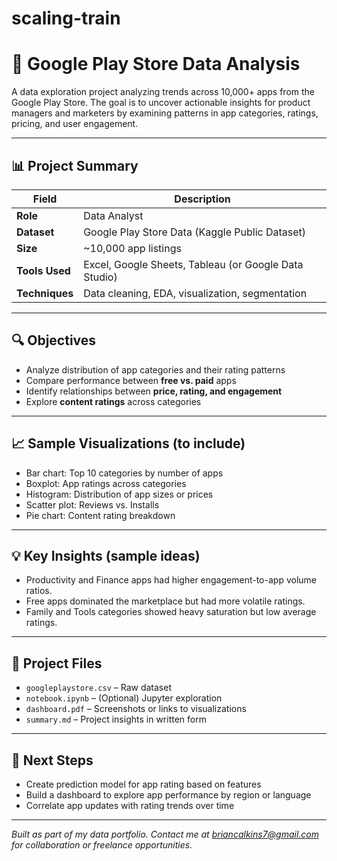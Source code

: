 # scaling-train

# 📱 Google Play Store Data Analysis

A data exploration project analyzing trends across 10,000+ apps from the Google Play Store. The goal is to uncover actionable insights for product managers and marketers by examining patterns in app categories, ratings, pricing, and user engagement.

---

## 📊 Project Summary

| Field              | Description                                               |
|-------------------|-----------------------------------------------------------|
| **Role**          | Data Analyst                                              |
| **Dataset**       | Google Play Store Data (Kaggle Public Dataset)            |
| **Size**          | ~10,000 app listings                                      |
| **Tools Used**    | Excel, Google Sheets, Tableau (or Google Data Studio)     |
| **Techniques**    | Data cleaning, EDA, visualization, segmentation           |

---

## 🔍 Objectives

- Analyze distribution of app categories and their rating patterns
- Compare performance between **free vs. paid** apps
- Identify relationships between **price, rating, and engagement**
- Explore **content ratings** across categories

---

## 📈 Sample Visualizations (to include)

- Bar chart: Top 10 categories by number of apps
- Boxplot: App ratings across categories
- Histogram: Distribution of app sizes or prices
- Scatter plot: Reviews vs. Installs
- Pie chart: Content rating breakdown

---

## 💡 Key Insights (sample ideas)

- Productivity and Finance apps had higher engagement-to-app volume ratios.
- Free apps dominated the marketplace but had more volatile ratings.
- Family and Tools categories showed heavy saturation but low average ratings.

---

## 📁 Project Files

- `googleplaystore.csv` – Raw dataset  
- `notebook.ipynb` – (Optional) Jupyter exploration  
- `dashboard.pdf` – Screenshots or links to visualizations  
- `summary.md` – Project insights in written form

---

## 🧠 Next Steps

- Create prediction model for app rating based on features  
- Build a dashboard to explore app performance by region or language  
- Correlate app updates with rating trends over time

---

*Built as part of my data portfolio. Contact me at [briancalkins7@gmail.com](mailto:briancalkins7@gmail.com) for collaboration or freelance opportunities.*
